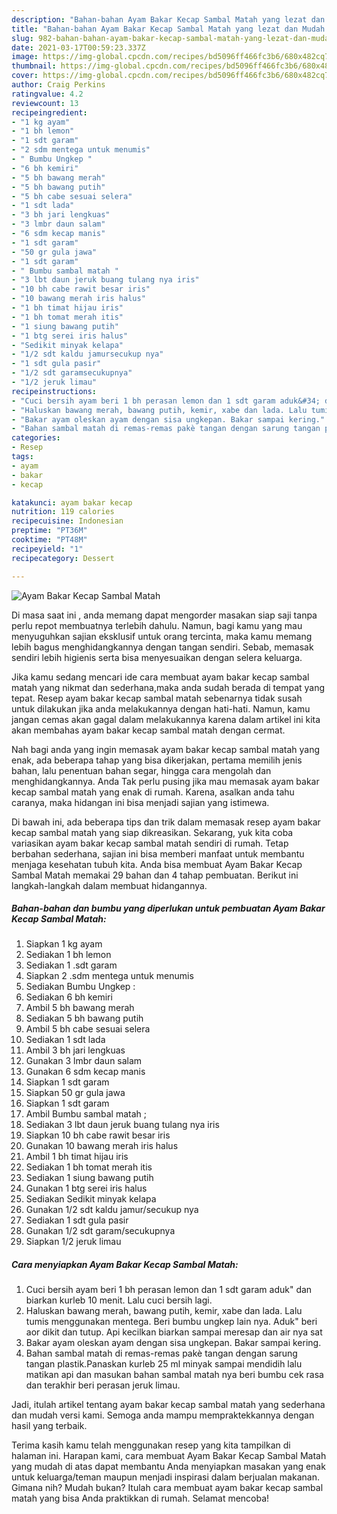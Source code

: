 ```yaml
---
description: "Bahan-bahan Ayam Bakar Kecap Sambal Matah yang lezat dan Mudah Dibuat"
title: "Bahan-bahan Ayam Bakar Kecap Sambal Matah yang lezat dan Mudah Dibuat"
slug: 982-bahan-bahan-ayam-bakar-kecap-sambal-matah-yang-lezat-dan-mudah-dibuat
date: 2021-03-17T00:59:23.337Z
image: https://img-global.cpcdn.com/recipes/bd5096ff466fc3b6/680x482cq70/ayam-bakar-kecap-sambal-matah-foto-resep-utama.jpg
thumbnail: https://img-global.cpcdn.com/recipes/bd5096ff466fc3b6/680x482cq70/ayam-bakar-kecap-sambal-matah-foto-resep-utama.jpg
cover: https://img-global.cpcdn.com/recipes/bd5096ff466fc3b6/680x482cq70/ayam-bakar-kecap-sambal-matah-foto-resep-utama.jpg
author: Craig Perkins
ratingvalue: 4.2
reviewcount: 13
recipeingredient:
- "1 kg ayam"
- "1 bh lemon"
- "1 sdt garam"
- "2 sdm mentega untuk menumis"
- " Bumbu Ungkep "
- "6 bh kemiri"
- "5 bh bawang merah"
- "5 bh bawang putih"
- "5 bh cabe sesuai selera"
- "1 sdt lada"
- "3 bh jari lengkuas"
- "3 lmbr daun salam"
- "6 sdm kecap manis"
- "1 sdt garam"
- "50 gr gula jawa"
- "1 sdt garam"
- " Bumbu sambal matah "
- "3 lbt daun jeruk buang tulang nya iris"
- "10 bh cabe rawit besar iris"
- "10 bawang merah iris halus"
- "1 bh timat hijau iris"
- "1 bh tomat merah itis"
- "1 siung bawang putih"
- "1 btg serei iris halus"
- "Sedikit minyak kelapa"
- "1/2 sdt kaldu jamursecukup nya"
- "1 sdt gula pasir"
- "1/2 sdt garamsecukupnya"
- "1/2 jeruk limau"
recipeinstructions:
- "Cuci bersih ayam beri 1 bh perasan lemon dan 1 sdt garam aduk&#34; dan biarkan kurleb 10 menit. Lalu cuci bersih lagi."
- "Haluskan bawang merah, bawang putih, kemir, xabe dan lada. Lalu tumis menggunakan mentega. Beri bumbu ungkep lain nya. Aduk&#34; beri aor dikit dan tutup. Api kecilkan biarkan sampai meresap dan air nya sat"
- "Bakar ayam oleskan ayam dengan sisa ungkepan. Bakar sampai kering."
- "Bahan sambal matah di remas-remas pakè tangan dengan sarung tangan plastik.Panaskan kurleb 25 ml minyak sampai mendidih lalu matikan api dan masukan bahan sambal matah nya beri bumbu cek rasa dan terakhir beri perasan jeruk limau."
categories:
- Resep
tags:
- ayam
- bakar
- kecap

katakunci: ayam bakar kecap 
nutrition: 119 calories
recipecuisine: Indonesian
preptime: "PT36M"
cooktime: "PT48M"
recipeyield: "1"
recipecategory: Dessert

---
```



![Ayam Bakar Kecap Sambal Matah](https://img-global.cpcdn.com/recipes/bd5096ff466fc3b6/680x482cq70/ayam-bakar-kecap-sambal-matah-foto-resep-utama.jpg)

Di masa  saat ini , anda memang dapat mengorder masakan siap saji tanpa perlu repot membuatnya terlebih dahulu. Namun, bagi kamu yang mau menyuguhkan sajian eksklusif untuk orang tercinta, maka kamu memang lebih bagus menghidangkannya dengan tangan sendiri. Sebab, memasak sendiri lebih higienis serta bisa menyesuaikan dengan selera keluarga.

Jika kamu sedang mencari ide cara membuat ayam bakar kecap sambal matah yang nikmat dan sederhana,maka anda sudah berada di tempat yang tepat. Resep ayam bakar kecap sambal matah  sebenarnya tidak susah untuk dilakukan jika anda melakukannya dengan hati-hati. Namun, kamu jangan cemas akan gagal dalam melakukannya 
karena dalam artikel ini kita akan membahas ayam bakar kecap sambal matah dengan cermat.  



Nah bagi anda yang ingin memasak ayam bakar kecap sambal matah yang enak, ada beberapa tahap yang bisa dikerjakan, pertama memilih jenis bahan, lalu penentuan bahan segar, hingga cara mengolah dan menghidangkannya. Anda Tak perlu pusing jika mau memasak ayam bakar kecap sambal matah yang enak di rumah. Karena, asalkan anda  tahu caranya, maka hidangan ini bisa menjadi sajian yang istimewa.

Di bawah ini, ada beberapa tips dan trik dalam memasak resep ayam bakar kecap sambal matah yang siap dikreasikan. Sekarang, yuk kita coba variasikan ayam bakar kecap sambal matah sendiri di rumah. Tetap berbahan sederhana, sajian ini bisa memberi manfaat untuk membantu menjaga kesehatan tubuh kita. Anda bisa membuat Ayam Bakar Kecap Sambal Matah memakai 29 bahan dan 4 tahap pembuatan. Berikut ini langkah-langkah dalam membuat hidangannya.

<!--inarticleads1-->

##### Bahan-bahan dan bumbu yang diperlukan untuk pembuatan Ayam Bakar Kecap Sambal Matah:

1. Siapkan 1 kg ayam
1. Sediakan 1 bh lemon
1. Sediakan 1 .sdt garam
1. Siapkan 2 .sdm mentega untuk menumis
1. Sediakan  Bumbu Ungkep :
1. Sediakan 6 bh kemiri
1. Ambil 5 bh bawang merah
1. Sediakan 5 bh bawang putih
1. Ambil 5 bh cabe sesuai selera
1. Sediakan 1 sdt lada
1. Ambil 3 bh jari lengkuas
1. Gunakan 3 lmbr daun salam
1. Gunakan 6 sdm kecap manis
1. Siapkan 1 sdt garam
1. Siapkan 50 gr gula jawa
1. Siapkan 1 sdt garam
1. Ambil  Bumbu sambal matah ;
1. Sediakan 3 lbt daun jeruk buang tulang nya iris
1. Siapkan 10 bh cabe rawit besar iris
1. Gunakan 10 bawang merah iris halus
1. Ambil 1 bh timat hijau iris
1. Sediakan 1 bh tomat merah itis
1. Sediakan 1 siung bawang putih
1. Gunakan 1 btg serei iris halus
1. Sediakan Sedikit minyak kelapa
1. Gunakan 1/2 sdt kaldu jamur/secukup nya
1. Sediakan 1 sdt gula pasir
1. Gunakan 1/2 sdt garam/secukupnya
1. Siapkan 1/2 jeruk limau




<!--inarticleads2-->

##### Cara menyiapkan Ayam Bakar Kecap Sambal Matah:

1. Cuci bersih ayam beri 1 bh perasan lemon dan 1 sdt garam aduk&#34; dan biarkan kurleb 10 menit. Lalu cuci bersih lagi.
1. Haluskan bawang merah, bawang putih, kemir, xabe dan lada. Lalu tumis menggunakan mentega. Beri bumbu ungkep lain nya. Aduk&#34; beri aor dikit dan tutup. Api kecilkan biarkan sampai meresap dan air nya sat
1. Bakar ayam oleskan ayam dengan sisa ungkepan. Bakar sampai kering.
1. Bahan sambal matah di remas-remas pakè tangan dengan sarung tangan plastik.Panaskan kurleb 25 ml minyak sampai mendidih lalu matikan api dan masukan bahan sambal matah nya beri bumbu cek rasa dan terakhir beri perasan jeruk limau.




Jadi, itulah artikel tentang  ayam bakar kecap sambal matah  yang sederhana dan mudah versi kami. Semoga anda mampu mempraktekkannya dengan hasil yang terbaik. 

Terima kasih kamu telah menggunakan resep yang kita tampilkan di halaman ini. Harapan kami, cara membuat  Ayam Bakar Kecap Sambal Matah yang mudah di atas dapat membantu Anda menyiapkan masakan yang enak untuk keluarga/teman maupun menjadi inspirasi dalam berjualan makanan. Gimana nih? Mudah bukan? Itulah cara membuat ayam bakar kecap sambal matah yang bisa Anda praktikkan di rumah. Selamat mencoba!

